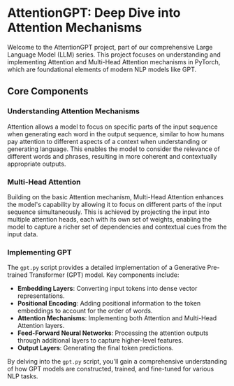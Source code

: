 # AttentionGPT: Deep Dive into Attention Mechanisms

Welcome to the AttentionGPT project, part of our comprehensive Large Language Model (LLM) series. This project focuses on understanding and implementing Attention and Multi-Head Attention mechanisms in PyTorch, which are foundational elements of modern NLP models like GPT.

## Core Components

### Understanding Attention Mechanisms

Attention allows a model to focus on specific parts of the input sequence when generating each word in the output sequence, similar to how humans pay attention to different aspects of a context when understanding or generating language. This enables the model to consider the relevance of different words and phrases, resulting in more coherent and contextually appropriate outputs.

### Multi-Head Attention

Building on the basic Attention mechanism, Multi-Head Attention enhances the model's capability by allowing it to focus on different parts of the input sequence simultaneously. This is achieved by projecting the input into multiple attention heads, each with its own set of weights, enabling the model to capture a richer set of dependencies and contextual cues from the input data.

### Implementing GPT

The `gpt.py` script provides a detailed implementation of a Generative Pre-trained Transformer (GPT) model. Key components include:

- **Embedding Layers**: Converting input tokens into dense vector representations.
- **Positional Encoding**: Adding positional information to the token embeddings to account for the order of words.
- **Attention Mechanisms**: Implementing both Attention and Multi-Head Attention layers.
- **Feed-Forward Neural Networks**: Processing the attention outputs through additional layers to capture higher-level features.
- **Output Layers**: Generating the final token predictions.

By delving into the `gpt.py` script, you'll gain a comprehensive understanding of how GPT models are constructed, trained, and fine-tuned for various NLP tasks.
